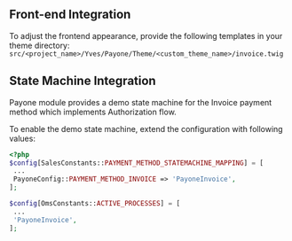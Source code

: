 ## Front-end Integration

To adjust the frontend appearance, provide the following templates in your theme directory:
`src/<project_name>/Yves/Payone/Theme/<custom_theme_name>/invoice.twig`

## State Machine Integration

Payone module provides a demo state machine for the Invoice payment method which implements Authorization flow.

To enable the demo state machine, extend the configuration with following values:

```php
<?php
$config[SalesConstants::PAYMENT_METHOD_STATEMACHINE_MAPPING] = [
 ...
 PayoneConfig::PAYMENT_METHOD_INVOICE => 'PayoneInvoice',
];

$config[OmsConstants::ACTIVE_PROCESSES] = [
 ...
 'PayoneInvoice',
];
```
